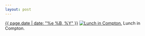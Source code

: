 ```yaml
---
layout: post
---
```


<p>
  <time><a href="/279">{{ page.date | date: "%e %B, %Y" }}</a></time>
  <a href="/279"><img src="{{ site.assets_url }}/279-640.jpg" srcset="{{ site.assets_url }}/279-1280.jpg 1280w, {{ site.assets_url }}/279-960.jpg 960w, {{ site.assets_url }}/279-640.jpg 640w, {{ site.assets_url }}/279-320.jpg 320w" sizes="(min-width: 700px) 50vw, calc(100vw - 2rem)" alt="Lunch in Compton." /></a>
  <span>Lunch in Compton.</span>
</p>
